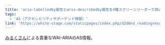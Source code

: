 ```yaml
---
title: 'aria-labelledby属性とaria-describedby属性を4種スクリーンリーダーで読み上げた検証結果'
tags:
  - 'AS（アクセシビリティサポーテッド情報）'
link: 'https://white-stage.com/staticpages/index.php/d2d6nd_readingresults'
---
```


[みるくさん](https://white-stage.com/)による貴重なWAI-ARIAのAS情報。
